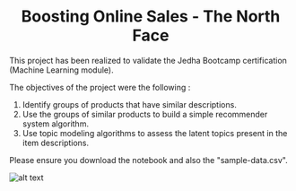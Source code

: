 <h1 align="center"> Boosting Online Sales - The North Face </h1>
 
This project has been realized to validate the Jedha Bootcamp certification (Machine Learning module).

The objectives of the project were the following :
1. Identify groups of products that have similar descriptions.
2. Use the groups of similar products to build a simple recommender system algorithm.
3. Use topic modeling algorithms to assess the latent topics present in the item descriptions.

Please ensure you download the notebook and also the "sample-data.csv".

![alt text](../img/north-face-logo.webp
)
